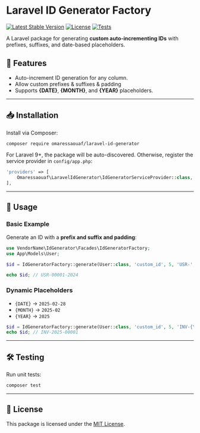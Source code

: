 
# Laravel ID Generator Factory

[![Latest Stable Version](https://img.shields.io/packagist/v/omaressaouaf/laravel-id-generator.svg)](https://packagist.org/packages/vendor-name/id-generator)
[![License](https://img.shields.io/github/license/omaressaouaf/laravel-id-generator)](LICENSE)
[![Tests](https://github.com/omaressaouaf/laravel-id-generator/actions/workflows/tests.yml/badge.svg)](https://github.com/omaressaouaf/laravel-id-generator/actions/workflows/tests.yml)

A Laravel package for generating **custom auto-incrementing IDs** with prefixes, suffixes, and date-based placeholders.

## 🚀 Features
- Auto-increment ID generation for any column.
- Allow custom prefixes & suffixes & padding
- Supports **{DATE}**, **{MONTH}**, and **{YEAR}** placeholders.

---

## 📥 Installation

Install via Composer:

```sh
composer require omaressaouaf/laravel-id-generator
```

For Laravel 9+, the package will be auto-discovered. Otherwise, register the service provider in `config/app.php`:

```php
'providers' => [
    Omaressaouaf\LaravelIdGenerator\IdGeneratorServiceProvider::class,
],
```

---

## 📌 Usage

### Basic Example
Generate an ID with a **prefix and suffix and padding**:

```php
use VendorName\IdGenerator\Facades\IdGeneratorFactory;
use App\Models\User;

$id = IdGeneratorFactory::generate(User::class, 'custom_id', 5, 'USR-', '-2024');

echo $id; // USR-00001-2024
```


### Dynamic Placeholders
- `{DATE}` → `2025-02-28`
- `{MONTH}` → `2025-02`
- `{YEAR}` → `2025`

```php
$id = IdGeneratorFactory::generate(User::class, 'custom_id', 5, 'INV-{YEAR}-', '');
echo $id; // INV-2025-00001
```

---

## 🛠️ Testing

Run unit tests:

```sh
composer test
```

---

## 📜 License

This package is licensed under the [MIT License](https://github.com/omaressaouaf/laravel-id-generator/LICENSE).
